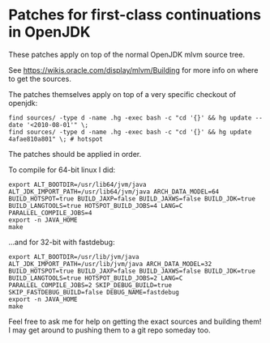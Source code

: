 # Patches for first-class continuations in OpenJDK

These patches apply on top of the normal OpenJDK mlvm source tree.

See <https://wikis.oracle.com/display/mlvm/Building> for more info on where to get the sources.

The patches themselves apply on top of a very specific checkout of openjdk:

    find sources/ -type d -name .hg -exec bash -c "cd '{}' && hg update --date '<2010-08-01'" \;
    find sources/ -type d -name .hg -exec bash -c "cd '{}' && hg update 4afae810a801" \; # hotspot

The patches should be applied in order.

To compile for 64-bit linux I did:

    export ALT_BOOTDIR=/usr/lib64/jvm/java ALT_JDK_IMPORT_PATH=/usr/lib64/jvm/java ARCH_DATA_MODEL=64 BUILD_HOTSPOT=true BUILD_JAXP=false BUILD_JAXWS=false BUILD_JDK=true BUILD_LANGTOOLS=true HOTSPOT_BUILD_JOBS=4 LANG=C PARALLEL_COMPILE_JOBS=4
    export -n JAVA_HOME
    make

...and for 32-bit with fastdebug:

    export ALT_BOOTDIR=/usr/lib/jvm/java ALT_JDK_IMPORT_PATH=/usr/lib/jvm/java ARCH_DATA_MODEL=32 BUILD_HOTSPOT=true BUILD_JAXP=false BUILD_JAXWS=false BUILD_JDK=true BUILD_LANGTOOLS=true HOTSPOT_BUILD_JOBS=2 LANG=C PARALLEL_COMPILE_JOBS=2 SKIP_DEBUG_BUILD=true SKIP_FASTDEBUG_BUILD=false DEBUG_NAME=fastdebug
    export -n JAVA_HOME
    make

Feel free to ask me for help on getting the exact sources and building them! I may get around to pushing them to a git repo someday too.
